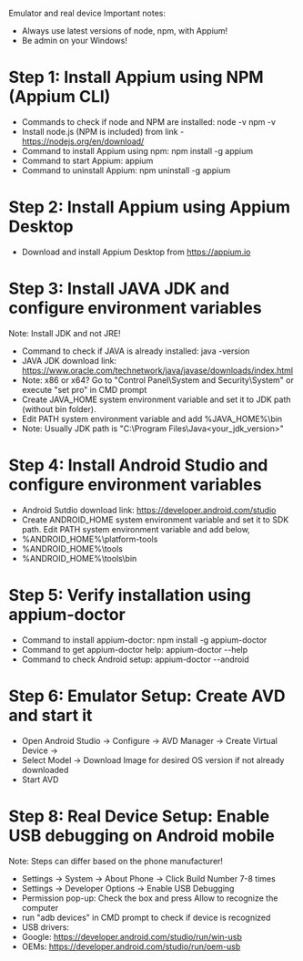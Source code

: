 Emulator and real device
Important notes: 
- Always use latest versions of node, npm, with Appium!
- Be admin on your Windows!


Step 1: Install Appium using NPM (Appium CLI)
============================================
- Commands to check if node and NPM are installed:
node -v
npm -v
- Install node.js (NPM is included) from link - https://nodejs.org/en/download/
- Command to install Appium using npm: npm install -g appium
- Command to start Appium: appium
- Command to uninstall Appium: npm uninstall -g appium


Step 2: Install Appium using Appium Desktop
===========================================
- Download and install Appium Desktop from https://appium.io


Step 3: Install JAVA JDK and configure environment variables
===========================================================
Note: Install JDK and not JRE!
- Command to check if JAVA is already installed: java -version
- JAVA JDK download link: https://www.oracle.com/technetwork/java/javase/downloads/index.html
- Note: x86 or x64? Go to "Control Panel\System and Security\System" or execute "set pro" in CMD prompt
- Create JAVA_HOME system environment variable and set it to JDK path (without bin folder). 
- Edit PATH system environment variable and add %JAVA_HOME%\bin
- Note: Usually JDK path is "C:\Program Files\Java\<your_jdk_version>"


Step 4: Install Android Studio and configure environment variables
=================================================================
- Android Sutdio download link: https://developer.android.com/studio
- Create ANDROID_HOME system environment variable and set it to SDK path. 
Edit PATH system environment variable and add below,
- %ANDROID_HOME%\platform-tools
- %ANDROID_HOME%\tools
- %ANDROID_HOME%\tools\bin


Step 5: Verify installation using appium-doctor
===============================================
- Command to install appium-doctor: npm install -g appium-doctor
- Command to get appium-doctor help: appium-doctor --help
- Command to check Android setup: appium-doctor --android 


Step 6: Emulator Setup: Create AVD and start it 
================================================
- Open Android Studio -> Configure -> AVD Manager -> Create Virtual Device -> 
- Select Model -> Download Image for desired OS version if not already downloaded 
- Start AVD

Step 8: Real Device Setup: Enable USB debugging on Android mobile
==================================================================
Note: Steps can differ based on the phone manufacturer!
- Settings -> System -> About Phone -> Click Build Number 7-8 times
- Settings -> Developer Options -> Enable USB Debugging
- Permission pop-up: Check the box and press Allow to recognize the computer
- run "adb devices" in CMD prompt to check if device is recognized
- USB drivers:
- Google: https://developer.android.com/studio/run/win-usb
- OEMs: https://developer.android.com/studio/run/oem-usb



